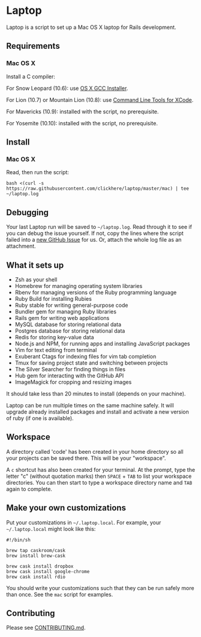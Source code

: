 Laptop
======

Laptop is a script to set up a Mac OS X laptop for Rails development.

Requirements
------------

### Mac OS X

Install a C compiler:

For Snow Leopard (10.6): use [OS X GCC
Installer](https://github.com/kennethreitz/osx-gcc-installer/).

For Lion (10.7) or Mountain Lion (10.8): use [Command Line Tools for
XCode](https://developer.apple.com/downloads/index.action).

For Mavericks (10.9): installed with the script, no prerequisite.

For Yosemite (10.10): installed with the script, no prerequisite.

Install
-------

### Mac OS X

Read, then run the script:

    bash <(curl -s https://raw.githubusercontent.com/clickhere/laptop/master/mac) | tee ~/laptop.log

Debugging
---------

Your last Laptop run will be saved to `~/laptop.log`. Read through it to see if
you can debug the issue yourself. If not, copy the lines where the script
failed into a [new GitHub
Issue](https://github.com/clickhere/laptop/issues/new) for us. Or, attach the
whole log file as an attachment.

What it sets up
---------------

* Zsh as your shell
* Homebrew for managing operating system libraries
* Rbenv for managing versions of the Ruby programming language
* Ruby Build for installing Rubies
* Ruby stable for writing general-purpose code
* Bundler gem for managing Ruby libraries
* Rails gem for writing web applications
* MySQL database for storing relational data
* Postgres database for storing relational data
* Redis for storing key-value data
* Node.js and NPM, for running apps and installing JavaScript packages
* Vim for text editing from terminal
* Exuberant Ctags for indexing files for vim tab completion
* Tmux for saving project state and switching between projects
* The Silver Searcher for finding things in files
* Hub gem for interacting with the GitHub API
* ImageMagick for cropping and resizing images

It should take less than 20 minutes to install (depends on your machine).

Laptop can be run multiple times on the same machine safely. It will upgrade
already installed packages and install and activate a new version of ruby (if
one is available).

Workspace
---------

A directory called 'code' has been created in your home directory so all your
projects can be saved there. This will be your "workspace".

A `c` shortcut has also been created for your terminal. At the prompt, type
the letter "c" (without quotation marks) then `SPACE` + `TAB` to list your
workspace directories. You can then start to type a workspace directory name
and `TAB` again to complete.

Make your own customizations
----------------------------

Put your customizations in `~/.laptop.local`. For example, your
`~/.laptop.local` might look like this:

    #!/bin/sh

    brew tap caskroom/cask
    brew install brew-cask

    brew cask install dropbox
    brew cask install google-chrome
    brew cask install rdio

You should write your customizations such that they can be run safely more than
once. See the `mac` script for examples.

Contributing
------------

Please see [CONTRIBUTING.md](https://github.com/clickhere/laptop/blob/master/CONTRIBUTING.md).

